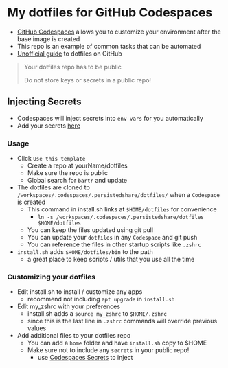 # My dotfiles for GitHub Codespaces

- [GitHub Codespaces](https://github.com/features/codespaces) allows you to customize your environment after the base image is created
- This repo is an example of common tasks that can be automated
- [Unofficial guide](https://dotfiles.github.io/) to dotfiles on GitHub

> Your dotfiles repo has to be public
>
> Do not store keys or secrets in a public repo!

## Injecting Secrets

- Codespaces will inject secrets into `env vars` for you automatically
- Add your secrets [here](https://github.com/settings/codespaces)

### Usage

- Click `Use this template`
  - Create a repo at yourName/dotfiles
  - Make sure the repo is public
  - Global search for `bartr` and update
- The dotfiles are cloned to `/workspaces/.codespaces/.persistedshare/dotfiles/` when a `Codespace` is created
  - This command in install.sh links at `$HOME/dotfiles` for convenience
    - `ln -s /workspaces/.codespaces/.persistedshare/dotfiles $HOME/dotfiles`
  - You can keep the files updated using git pull
  - You can update your `dotfiles` in any `Codespace` and git push
  - You can reference the files in other startup scripts like `.zshrc`
- `install.sh` adds `$HOME/dotfiles/bin` to the path
  - a great place to keep scripts / utils that you use all the time

### Customizing your dotfiles

- Edit install.sh to install / customize any apps
  - recommend not including `apt upgrade` in `install.sh`
- Edit my_zshrc with your preferences
  - install.sh adds a `source my_zshrc` to `$HOME/.zshrc`
  - since this is the last line in `.zshrc` commands will override previous values
- Add additional files to your dotfiles repo
  - You can add a `home` folder and have `install.sh` copy to $HOME
  - Make sure not to include any `secrets` in your public repo!
    - use [Codespaces Secrets](https://github.com/settings/codespaces) to inject
